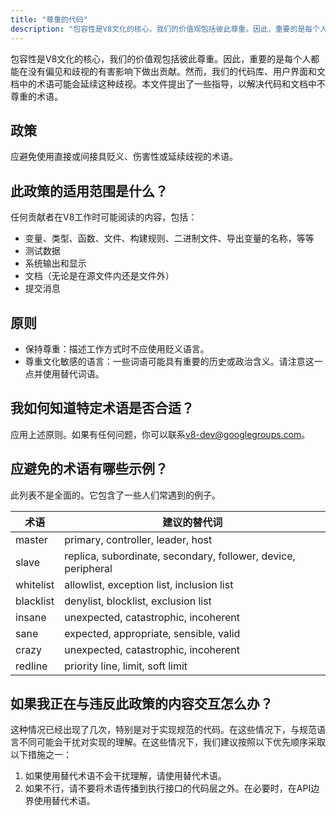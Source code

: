 ```yaml
---
title: "尊重的代码"
description: "包容性是V8文化的核心，我们的价值观包括彼此尊重。因此，重要的是每个人都能在没有偏见和歧视的有害影响下做出贡献。"
---
```


包容性是V8文化的核心，我们的价值观包括彼此尊重。因此，重要的是每个人都能在没有偏见和歧视的有害影响下做出贡献。然而，我们的代码库、用户界面和文档中的术语可能会延续这种歧视。本文件提出了一些指导，以解决代码和文档中不尊重的术语。

## 政策

应避免使用直接或间接具贬义、伤害性或延续歧视的术语。

## 此政策的适用范围是什么？

任何贡献者在V8工作时可能阅读的内容，包括：

- 变量、类型、函数、文件、构建规则、二进制文件、导出变量的名称，等等
- 测试数据
- 系统输出和显示
- 文档（无论是在源文件内还是文件外）
- 提交消息

## 原则

- 保持尊重：描述工作方式时不应使用贬义语言。
- 尊重文化敏感的语言：一些词语可能具有重要的历史或政治含义。请注意这一点并使用替代词语。

## 我如何知道特定术语是否合适？

应用上述原则。如果有任何问题，你可以联系[v8-dev@googlegroups.com](mailto:v8-dev@googlegroups.com)。

## 应避免的术语有哪些示例？

此列表不是全面的。它包含了一些人们常遇到的例子。


| 术语      | 建议的替代词                                             |
| --------- | ---------------------------------------------------------- |
| master    | primary, controller, leader, host                          |
| slave     | replica, subordinate, secondary, follower, device, peripheral |
| whitelist | allowlist, exception list, inclusion list                  |
| blacklist | denylist, blocklist, exclusion list                        |
| insane    | unexpected, catastrophic, incoherent                       |
| sane      | expected, appropriate, sensible, valid                     |
| crazy     | unexpected, catastrophic, incoherent                       |
| redline   | priority line, limit, soft limit                           |


## 如果我正在与违反此政策的内容交互怎么办？

这种情况已经出现了几次，特别是对于实现规范的代码。在这些情况下，与规范语言不同可能会干扰对实现的理解。在这些情况下，我们建议按照以下优先顺序采取以下措施之一：

1. 如果使用替代术语不会干扰理解，请使用替代术语。
1. 如果不行，请不要将术语传播到执行接口的代码层之外。在必要时，在API边界使用替代术语。
